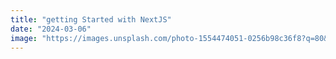 ```yaml
---
title: "getting Started with NextJS"
date: "2024-03-06"
image: "https://images.unsplash.com/photo-1554474051-0256b98c36f8?q=80&w=1469&auto=format&fit=crop&ixlib=rb-4.0.3&ixid=M3wxMjA3fDB8MHxwaG90by1wYWdlfHx8fGVufDB8fHx8fA%3D%3D"
---
```

